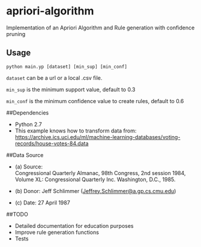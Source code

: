 # apriori-algorithm
Implementation of an Apriori Algorithm and Rule generation with confidence pruning

## Usage
`python main.yp [dataset] [min_sup] [min_conf]`

`dataset` can be a url or a local .csv file.

`min_sup` is the minimum support value, default to 0.3

`min_conf` is the minimum confidence value to create rules, default to 0.6

##Dependencies
* Python 2.7
* This example knows how to transform data from: https://archive.ics.uci.edu/ml/machine-learning-databases/voting-records/house-votes-84.data

##Data Source
*    (a) Source:  
                Congressional Quarterly Almanac, 98th Congress, 
                 2nd session 1984, Volume XL: Congressional Quarterly Inc. 
                 Washington, D.C., 1985.

*    (b) Donor: Jeff Schlimmer (Jeffrey.Schlimmer@a.gp.cs.cmu.edu)
*    (c) Date: 27 April 1987 

##TODO
* Detailed documentation for education purposes
* Improve rule generation functions
* Tests
